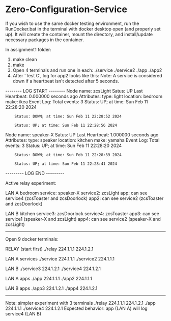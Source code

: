 # Zero-Configuration-Service

If you wish to use the same docker testing environment, run the RunDocker.bat in the terminal with docker desktop open (and properly set up). It will create the container, mount the directory, and install/update necessary packages in the container.

In assignment1 folder:
 1) make clean
 2) make
 3) Open 4 terminals and run one in each: ./service ./service2 ./app ./app2
 4) After 'Test C', log for app2 looks like this:
 Note: A service is considered down if a heartbeat isn't detected after 5 seconds.


-------- LOG START --------
Node name: zcsLight
Satus: UP
Last Heartbeat: 0.000000 seconds ago
Attributes:
        type: light
        location: bedroom
        make: ikea
Event Log:
Total events: 3
        Status: UP; at time: Sun Feb 11 22:28:20 2024

        Status: DOWN; at time: Sun Feb 11 22:28:52 2024

        Status: UP; at time: Sun Feb 11 22:28:56 2024

Node name: speaker-X
Satus: UP
Last Heartbeat: 1.000000 seconds ago
Attributes:
        type: speaker
        location: kitchen
        make: yamaha
Event Log:
Total events: 3
        Status: UP; at time: Sun Feb 11 22:28:20 2024

        Status: DOWN; at time: Sun Feb 11 22:28:39 2024

        Status: UP; at time: Sun Feb 11 22:28:41 2024


--------- LOG END ---------


Active relay experiment:

LAN A bedroom
service: speaker-X
service2: zcsLight
app: can see service4 (zcsToaster and zcsDoorlock)
app2: can see service2 (zcsToaster and zcsDoorlock)

LAN B kitchen
service3: zcsDoorlock
service4: zcsToaster
app3: can see service1 (speaker-X and zcsLight)
app4: can see service2 (speaker-X and zcsLight)
_______________________
Open 9 docker terminals:

RELAY (start first)
./relay 224.1.1.1 224.1.2.1

LAN A services
./service 224.1.1.1
./service2 224.1.1.1

LAN B
./service3 224.1.2.1
./service4 224.1.2.1

LAN A apps
./app 224.1.1.1
./app2 224.1.1.1

LAN B apps
./app3 224.1.2.1
./app4 224.1.2.1

_______
Note: simpler experiment with 3 terminals
./relay 224.1.1.1 224.1.2.1 
./app 224.1.1.1 
./service4 224.1.2.1
Expected behavior: app (LAN A) will log service4 (LAN B)